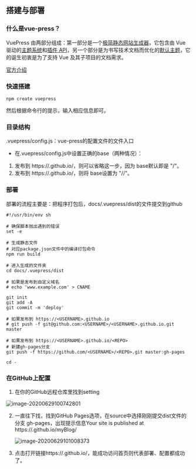 ## 搭建与部署

### 什么是vue-press？

VuePress 由两部分组成：第一部分是一个[极简静态网站生成器](https://github.com/vuejs/vuepress/tree/master/packages/%40vuepress/core)，它包含由 Vue 驱动的[主题系统](https://www.vuepress.cn/theme/)和[插件 API](https://www.vuepress.cn/plugin/)，另一个部分是为书写技术文档而优化的[默认主题](https://www.vuepress.cn/theme/default-theme-config.html)，它的诞生初衷是为了支持 Vue 及其子项目的文档需求。

[官方介绍](https://www.vuepress.cn/guide/)

### 快速搭建

```
npm create vuepress
```

然后根据命令行的提示，输入相应信息即可。

### 目录结构

.vuepress/config.js：vue-press的配置文件的文件入口

* 在.vuepress/config.js中设置正确的base（两种情况）：

1. 发布到 https://<USERNAME>.github.io/，则可以省略这一步，因为 base默认即是 "/"。
2. 发布到 https://<USERNAME>.github.io/<REPO>，则将 base设置为 "/<REPO>/"。

### 部署

部署的流程主要是：把程序打包后，docs/.vuepress/dist的文件提交到github

```
#!/usr/bin/env sh

# 确保脚本抛出遇到的错误
set -e

# 生成静态文件
# 对应package.json文件中的编译打包命令
npm run build

# 进入生成的文件夹
cd docs/.vuepress/dist

# 如果是发布到自定义域名
# echo 'www.example.com' > CNAME

git init
git add -A
git commit -m 'deploy'

# 如果发布到 https://<USERNAME>.github.io
# git push -f git@github.com:<USERNAME>/<USERNAME>.github.io.git master

# 如果发布到 https://<USERNAME>.github.io/<REPO>
# 新建gh-pages分支
git push -f https://github.com/<USERNAME>/<REPO>.git master:gh-pages

cd -

```

### 在GitHub上配置

1. 在你的GitHub远程仓库里找到setting

![image-20200629100742801](C:\Users\a\AppData\Roaming\Typora\typora-user-images\image-20200629100742801.png)

2. 一直往下找，找到GitHub Pages选项，在source中选择刚刚提交dist文件的分支 gh-pages，出现提示信息Your site is published at https://<username>.github.io/myBlog/

   ![image-20200629101008373](C:\Users\a\AppData\Roaming\Typora\typora-user-images\image-20200629101008373.png)

3. 点击打开链接https://<username>.github.io/<repo>，能成功访问首页则代表部署、配置都成功了。